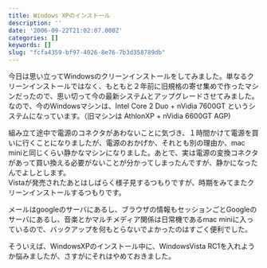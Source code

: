 ```yaml
---
title: Windows XPのインストール
description: ''
date: '2006-09-22T21:02:07.000Z'
categories: []
keywords: []
slug: "fcfa4359-bf97-4026-8e76-7b3d358789db"
---
```

今日は思い立ってWindowsのクリーンインストールをしてみました。単なるクリーンインストールではなく、もともと２年前に旧規格の寄せ集めで作ったマシンだったので、思い切って今の最新システムとアップグレードさせてみました。  
なので、今のWindowsマシンは、Intel Core 2 Duo + nVidia 7600GT というシステムになっています。（旧マシンは AthlonXP + nVidia 6600GT AGP)

組み立て途中で電源のコネクタがあわないことに気づき、１時間かけて電源を買いに行くことになりましたが、電源のおかげか、それとも別の理由か、mac miniと同じくらい静かなマシンになりました。あとで、実は電源の変換コネクタがあって買い換える必要がないことが分かってしまったんですが、静かになったんでよしとします。  
Vistaが発売されたあとはしばらく様子見するつもりですが、時期をみてまたクリーンインストールするつもりです。

メールはgoogleのサーバにあるし、ブラウザの情報もセッションごとGoogleのサーバにあるし、音楽とかマルチメディア関係は日常機であるmac miniに入っているので、バックアップを何もとらないでよかったのはすごく便利でした。

そういえば、WindowsXPのインストール中に、WindowsVista RC1を入れようか悩みましたが、さすがにそれはやめておきました。